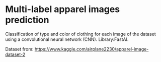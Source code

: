 # Multi-label apparel images prediction

Classification of type and color of clothing for each image of the dataset using a convolutional neural network (CNN). Library:FastAI.

Dataset from: https://www.kaggle.com/airplane2230/apparel-image-dataset-2
